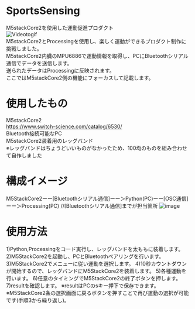 # SportsSensing
M5stackCore2を使用した運動促進プロダクト  
![Videotogif](https://user-images.githubusercontent.com/102903015/194477477-780f9adb-0df9-4ed9-b6cf-ea948ea1305a.gif)  
M5stackCore2とProcessingを使用し、楽しく運動ができるプロダクト制作に挑戦しました。  
M5stackCore2内臓のMPU6886で運動情報を取得し、PCにBluetoothシリアル通信でデータを送信します。  
送られたデータはProcessingに反映されます。  
ここではM5stackCore2側の機能にフォーカスして記載します。
# 使用したもの
M5stackCore2  
https://www.switch-science.com/catalog/6530/  
Bluetooth接続可能なPC  
M5stackCore2装着用のレッグバンド  
※レッグバンドはちょうどいいものがなかったため、100均のものを組み合わせて自作しました
# 構成イメージ
M5StackCore2ーー[Bluetoothシリアル通信]ーー＞Python(PC)ーー[OSC通信]ーー＞Processing(PC)
//[Bluetoothシリアル通信]までが担当箇所
![image](https://user-images.githubusercontent.com/102903015/194478515-2e86ee0d-64a2-4807-ba11-ac7b7614bd36.png)
# 使用方法
1)Python,Processingをコード実行し、レッグバンドを太ももに装着します。
2)M5StackCore2を起動し、PCとBluetoothペアリングを行います。
3)M5StackCore2でメニューに従い運動を選択します。
4)10秒カウントダウンが開始するので、レッグバンドにM5StackCore2を装着します。
5)各種運動を行います。
6)任意のタイミングでM5StackCore2の終了ボタンを押します。
7)resultを確認します。
※resultはPCのsキー押下で保存できます。
※M5StackCore2条の選択画面に戻るボタンを押すことで再び運動の選択が可能です(手順3から繰り返し)。
